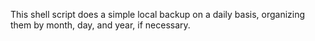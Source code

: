 This shell script does a simple local backup on a daily basis, organizing them by month, day, and year, if necessary.